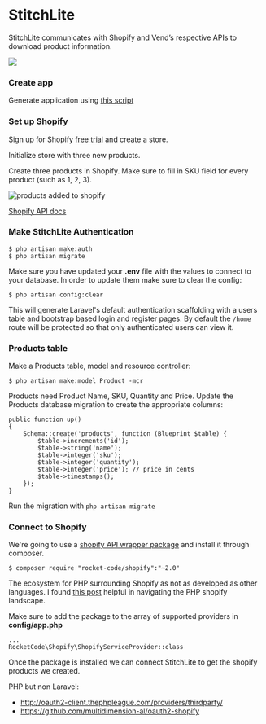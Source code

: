 StitchLite
===

StitchLite communicates with Shopify and Vend’s respective APIs to download product information.

![](https://i.imgur.com/BbyOEKd.png)

### Create app 

Generate application using [this script](https://gist.github.com/connor11528/fcfbdb63bc9633a54f40f0a66e3d3f2e)

### Set up Shopify

Sign up for Shopify [free trial](https://www.shopify.com/) and create a store.

Initialize store with three new products.

Create three products in Shopify. Make sure to fill in SKU field for every product (such as 1, 2, 3).

![products added to shopify](https://i.imgur.com/undefined.png)

[Shopify API docs](https://help.shopify.com/api/getting-started/api-credentials#generate-private-app-credentials)

### Make StitchLite Authentication

```
$ php artisan make:auth
$ php artisan migrate
```

Make sure you have updated your **.env** file with the values to connect to your database. In order to update them make sure to clear the config:

```
$ php artisan config:clear
```

This will generate Laravel's default authentication scaffolding with a users table and bootstrap based login and register pages. By default the `/home` route will be protected so that only authenticated users can view it.

### Products table

Make a Products table, model and resource controller:

```
$ php artisan make:model Product -mcr  
```

Products need Product Name, SKU, Quantity and Price. Update the Products database migration to create the appropriate columns:

```
public function up()
{
    Schema::create('products', function (Blueprint $table) {
        $table->increments('id');
        $table->string('name');
        $table->integer('sku');
        $table->integer('quantity');
        $table->integer('price'); // price in cents
        $table->timestamps();
    });
}
```

Run the migration with `php artisan migrate`

### Connect to Shopify 

We're going to use a [shopify API wrapper package](https://github.com/joshrps/laravel-shopify-API-wrapper) and install it through composer.

```
$ composer require "rocket-code/shopify":"~2.0"
```

The ecosystem for PHP surrounding Shopify as not as developed as other languages. I found [this post](http://gavinballard.com/building-shopify-apps-with-php/) helpful in navigating the PHP shopify landscape. 

Make sure to add the package to the array of supported providers in **config/app.php**

```
...
RocketCode\Shopify\ShopifyServiceProvider::class
```

Once the package is installed we can connect StitchLite to get the shopify products we created.

PHP but non Laravel:
- http://oauth2-client.thephpleague.com/providers/thirdparty/
- https://github.com/multidimension-al/oauth2-shopify







